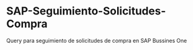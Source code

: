 # SAP-Seguimiento-Solicitudes-Compra
Query para seguimiento de solicitudes de compra en SAP Bussines One 
